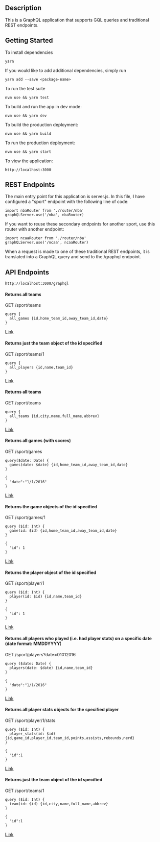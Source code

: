 ## Description
This is a GraphQL application that supports GQL queries and traditional REST endpoints.

## Getting Started
To install dependencies

    yarn

If you would like to add additional dependencies, simply run

    yarn add --save <package-name>

To run the test suite

    nvm use && yarn test

To build and run the app in dev mode:

    nvm use && yarn dev

To build the production deployment:

    nvm use && yarn build

To run the production deployment:

    nvm use && yarn start

To view the application:

    http://localhost:3000

## REST Endpoints
The main entry point for this application is server.js.  In this file, I have configured a "sport" endpoint with the following line of code:
```
import nbaRouter from './router/nba'
graphQLServer.use('/nba', nbaRouter)
```

If you want to reuse these secondary endpoints for another sport, use this router with another endpoint:
```
import ncaaRouter from './router/nba'
graphQLServer.use('/ncaa', ncaaRouter)
```

When a request is made to one of these traditional REST endpoints, it is translated into a GraphQL query and send to the /graphql endpoint.

## API Endpoints

    http://localhost:3000/graphql

#### Returns all teams
GET /sport/teams
```
query {
  all_games {id,home_team_id,away_team_id,date}
}
```
[Link](http://localhost:3000/graphiql?query=query%20%7B%0A%20%20all_games%20%7Bid%2Chome_team_id%2Caway_team_id%2Cdate%7D%0A%7D)

#### Returns just the team object of the id specified
GET /sport/teams/1
```
query {
  all_players {id,name,team_id}
}
```

[Link](http://localhost:3000/graphiql?query=query%20%7B%0A%20%20all_players%20%7Bid%2Cname%2Cteam_id%7D%0A%7D%0A)

#### Returns all teams
GET /sport/teams
```
query {
  all_teams {id,city,name,full_name,abbrev}
}
```
[Link](http://localhost:3000/graphiql?query=query%20%7B%0A%20%20all_teams%20%7Bid%2Ccity%2Cname%2Cfull_name%2Cabbrev%7D%0A%7D%0A)

#### Returns all games (with scores)
GET /sport/games
```
query($date: Date) {
  games(date: $date) {id,home_team_id,away_team_id,date}
}
```
```
{
  "date":"1/1/2016"
}
```
[Link](http://localhost:3000/graphiql?query=query(%24date%3A%20Date)%20%7B%0A%20%20games(date%3A%20%24date)%20%7Bid%2Chome_team_id%2Caway_team_id%2Cdate%7D%0A%7D%0A&variables=%7B%22date%22%3A%221%2F1%2F2016%22%7D)

#### Returns the game objects of the id specified
GET /sport/games/1
```
query ($id: Int) {
  game(id: $id) {id,home_team_id,away_team_id,date}
}
```
```
{
  "id": 1
}
```
[Link](http://localhost:3000/graphiql?query=query%20(%24id%3A%20Int)%20%7B%0A%20%20game(id%3A%20%24id)%20%7Bid%2Chome_team_id%2Caway_team_id%2Cdate%7D%0A%7D%0A&variables=%7B%0A%20%20%22id%22%3A%20%221%22%0A%7D)

#### Returns the player object of the id specified
GET /sport/player/1
```
query ($id: Int) {
  player(id: $id) {id,name,team_id}
}
```
```
{
  "id": 1
}
```
[Link](http://localhost:3000/graphiql?query=query%20(%24id%3A%20Int)%20%7B%0A%20%20game(id%3A%20%24id)%20%7Bid%2Chome_team_id%2Caway_team_id%2Cdate%7D%0A%7D%0A&variables=%7B%0A%20%20%22id%22%3A%201%0A%7D)

#### Returns all players who played (i.e. had player stats) on a specific date (date format: MMDDYYYY)
GET /sport/players?date=01012016
```
query ($date: Date) {
  players(date: $date) {id,name,team_id}
}
```
```
{
  "date":"1/1/2016"
}
```
[Link](http://localhost:3000/graphiql?query=query%20(%24date%3A%20Date)%20%7B%0A%20%20players(date%3A%20%24date)%20%7Bid%2Cname%2Cteam_id%7D%0A%7D%0A&variables=%7B%0A%20%20%22date%22%3A%221%2F1%2F2016%22%0A%7D)

#### Returns all player stats objects for the specified player
GET /sport/player/1/stats
```
query ($id: Int) {
  player_stats(id: $id) {id,game_id,player_id,team_id,points,assists,rebounds,nerd}
}
```
```
{
  "id":1
}
```
[Link](http://localhost:3000/graphiql?query=query%20(%24id%3A%20Int)%20%7B%0A%20%20player_stats(id%3A%20%24id)%20%7Bid%2Cgame_id%2Cplayer_id%2Cteam_id%2Cpoints%2Cassists%2Crebounds%2Cnerd%7D%0A%7D%0A&variables=%7B%0A%20%20%22id%22%3A1%0A%7D)

#### Returns just the team object of the id specified
GET /sport/teams/1
```
query ($id: Int) {
  team(id: $id) {id,city,name,full_name,abbrev}
}
```
```
{
  "id":1
}
```
[Link](http://localhost:3000/graphiql?query=query%20(%24id%3A%20Int)%20%7B%0A%20%20team(id%3A%20%24id)%20%7Bid%2Ccity%2Cname%2Cfull_name%2Cabbrev%7D%0A%7D%0A&variables=%7B%0A%20%20%22id%22%3A1%0A%7D)
